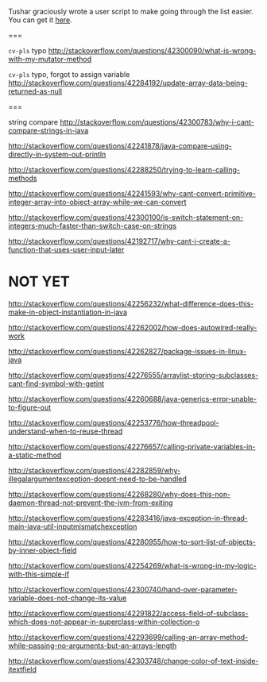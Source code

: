 Tushar graciously wrote a user script to make going through the list easier. You can get it [here](https://github.com/tusharjadhav219/Userscript-for-delete-candidates).

===

`cv-pls` typo http://stackoverflow.com/questions/42300090/what-is-wrong-with-my-mutator-method

`cv-pls` typo, forgot to assign variable http://stackoverflow.com/questions/42284192/update-array-data-being-returned-as-null

===


string compare http://stackoverflow.com/questions/42300783/why-i-cant-compare-strings-in-java

http://stackoverflow.com/questions/42241878/java-compare-using-directly-in-system-out-println

http://stackoverflow.com/questions/42288250/trying-to-learn-calling-methods

http://stackoverflow.com/questions/42241593/why-cant-convert-primitive-integer-array-into-object-array-while-we-can-convert

http://stackoverflow.com/questions/42300100/is-switch-statement-on-integers-much-faster-than-switch-case-on-strings

http://stackoverflow.com/questions/42192717/why-cant-i-create-a-function-that-uses-user-input-later

NOT YET
=====

http://stackoverflow.com/questions/42256232/what-difference-does-this-make-in-object-instantiation-in-java

http://stackoverflow.com/questions/42262002/how-does-autowired-really-work

http://stackoverflow.com/questions/42262827/package-issues-in-linux-java

http://stackoverflow.com/questions/42276555/arraylist-storing-subclasses-cant-find-symbol-with-getint

http://stackoverflow.com/questions/42260688/java-generics-error-unable-to-figure-out

http://stackoverflow.com/questions/42253776/how-threadpool-understand-when-to-reuse-thread

http://stackoverflow.com/questions/42276657/calling-private-variables-in-a-static-method

http://stackoverflow.com/questions/42282859/why-illegalargumentexception-doesnt-need-to-be-handled

http://stackoverflow.com/questions/42268280/why-does-this-non-daemon-thread-not-prevent-the-jvm-from-exiting

http://stackoverflow.com/questions/42283416/java-exception-in-thread-main-java-util-inputmismatchexception

http://stackoverflow.com/questions/42280955/how-to-sort-list-of-objects-by-inner-object-field

http://stackoverflow.com/questions/42254269/what-is-wrong-in-my-logic-with-this-simple-if

http://stackoverflow.com/questions/42300740/hand-over-parameter-variable-does-not-change-its-value

http://stackoverflow.com/questions/42291822/access-field-of-subclass-which-does-not-appear-in-superclass-within-collection-o

http://stackoverflow.com/questions/42293699/calling-an-array-method-while-passing-no-arguments-but-an-arrays-length

http://stackoverflow.com/questions/42303748/change-color-of-text-inside-jtextfield